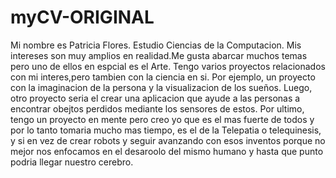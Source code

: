 # myCV-ORIGINAL
Mi nombre es Patricia Flores.
Estudio Ciencias de la Computacion.
Mis intereses son muy amplios en realidad.Me gusta  abarcar muchos temas pero uno de ellos en espcial es el Arte.
Tengo varios proyectos relacionados con mi interes,pero tambien con la ciencia en si. 
Por ejemplo, un proyecto con la imaginacion de la persona y la visualizacion de los sueños.
Luego, otro proyecto seria el crear una aplicacion que ayude a las personas a encontrar obejtos perdidos mediante los sensores de estos. 
Por ultimo, tengo un proyecto en mente pero creo yo que es el mas fuerte de todos y por lo tanto tomaria mucho mas tiempo, es el de la Telepatia o telequinesis, y si en vez de crear robots y seguir avanzando con esos inventos porque no mejor nos enfocamos en el desaroolo del mismo humano y hasta que punto podria llegar nuestro cerebro.
